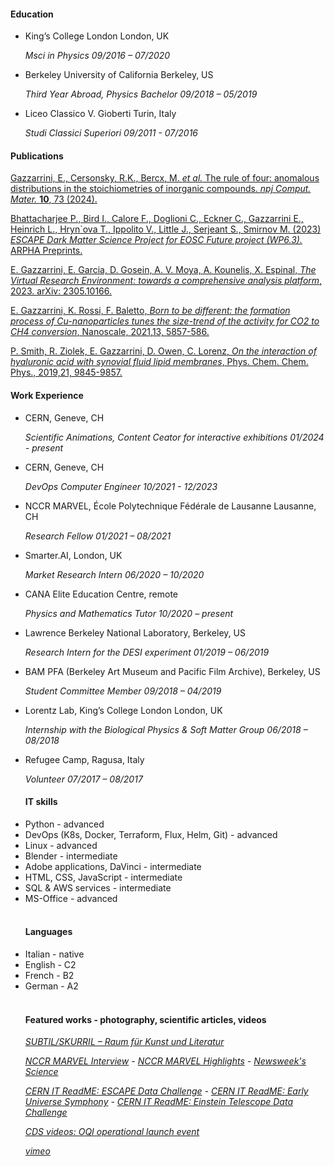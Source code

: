 #### Education
<ul>
<li>
King’s College London London, UK

*Msci in Physics 09/2016 – 07/2020*

<li>Berkeley University of California Berkeley, US

*Third Year Abroad, Physics Bachelor 09/2018 – 05/2019*


<li>Liceo Classico V. Gioberti Turin, Italy

*Studi Classici Superiori 09/2011 - 07/2016*

</ul>

#### Publications

[Gazzarrini, E., Cersonsky, R.K., Bercx, M. *et al.* The rule of four: anomalous distributions in the stoichiometries of inorganic compounds. *npj Comput. Mater.* **10**, 73 (2024).](https://doi.org/10.1038/s41524-024-01248-z)

[Bhattacharjee P., Bird I., Calore F., Doglioni C., Eckner C., Gazzarrini E., Heinrich L., Hryn`ova T., Ippolito V., Little J., Serjeant S., Smirnov M. (2023) *ESCAPE Dark Matter Science Project for EOSC Future project (WP6.3).* ARPHA Preprints.](https://doi.org/10.3897/arphapreprints.e116673)

[E. Gazzarrini,  E. Garcia, D. Gosein, A. V. Moya, A. Kounelis, X. Espinal, 
*The Virtual Research Environment: towards a comprehensive analysis platform*, 2023. arXiv: 2305.10166.](https://arxiv.org/abs/2305.10166)

[E. Gazzarrini, K. Rossi, F. Baletto, 
*Born to be different: the formation process of Cu-nanoparticles tunes the size-trend of the activity for CO2 to CH4 conversion*, Nanoscale, 2021,13, 5857-586.](https://pubs.rsc.org/en/content/articlelanding/2021/nr/d0nr07889a#!divAbstract)

[P. Smith, R. Ziolek, E. Gazzarrini, D. Owen, C. Lorenz, 
*On the interaction of hyaluronic acid with synovial fluid lipid membranes*, Phys. Chem. Chem. Phys., 2019,21, 9845-9857.](https://pubs.rsc.org/en/content/articlelanding/2019/cp/c9cp01532a#!divAbstract)


#### Work Experience

<ul>

<li>CERN, Geneve, CH

*Scientific Animations, Content Ceator for interactive exhibitions 01/2024 - present*

<li>CERN, Geneve, CH

*DevOps Computer Engineer 10/2021 - 12/2023*

<li>NCCR MARVEL, École Polytechnique Fédérale de Lausanne Lausanne, CH

*Research Fellow 01/2021 – 08/2021*

<li>Smarter.AI, London, UK

*Market Research Intern 06/2020 – 10/2020*

<li>CANA Elite Education Centre, remote

*Physics and Mathematics Tutor 10/2020 – present*

<li>Lawrence Berkeley National Laboratory, Berkeley, US

*Research Intern for the DESI experiment 01/2019 – 06/2019*

<li>BAM PFA (Berkeley Art Museum and Pacific Film Archive), Berkeley, US

*Student Committee Member 09/2018 – 04/2019*

<li>
Lorentz Lab, King’s College London London, UK

*Internship with the Biological Physics & Soft Matter Group 06/2018 – 08/2018*

<li>Refugee Camp, Ragusa, Italy

*Volunteer 07/2017 – 08/2017*

#### IT skills 

<li>Python - advanced

<li>DevOps (K8s, Docker, Terraform, Flux, Helm, Git) - advanced

<li>Linux - advanced

<li>Blender - intermediate

<li>Adobe applications, DaVinci - intermediate

<li>HTML, CSS, JavaScript - intermediate

<li>SQL & AWS services - intermediate

<li>MS-Office - advanced

</br>
</br>

#### Languages

<li>Italian - native

<li>English - C2

<li>French - B2

<li> German - A2

</br>
</br>

#### Featured works - photography, scientific articles, videos


*[SUBTIL/SKURRIL – Raum für Kunst und Literatur](https://subtilskurril.com/1481/gastbeitrage/natures-will/)*

*[NCCR MARVEL Interview](https://nccr-marvel.ch/outreach/equal-opportunities/inspire-potentials-fellows/Elena-Gazzarrini) - [NCCR MARVEL Highlights](https://nccr-marvel.ch/highlights/rule-of-four) - [Newsweek's Science](https://www.newsweek.com/chemistry-crystals-materials-structure-mystery-1892321)*

*[CERN IT ReadME: ESCAPE Data Challenge](https://computing-blog.web.cern.ch/2023/01/an-overview-of-the-escape-data-challenge/) - [CERN IT ReadME: Early Universe Symphony](https://computing-blog.web.cern.ch/2024/02/early-universe-symphony/) - [CERN IT ReadME: Einstein Telescope Data Challenge](https://computing-blog.web.cern.ch/2024/03/a-gravitational-waves-mock-data-challenge/)*

*[CDS videos: OQI operational launch event](https://videos.cern.ch/record/2299773)*

*[vimeo](https://vimeo.com/723673840?share=copy)*
